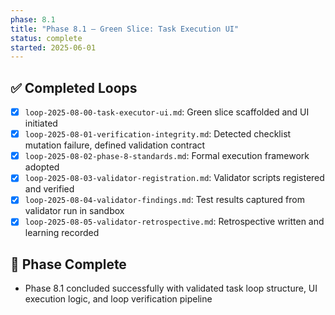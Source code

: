 ```yaml
---
phase: 8.1
title: "Phase 8.1 – Green Slice: Task Execution UI"
status: complete
started: 2025-06-01
---
```

## ✅ Completed Loops

- [x] `loop-2025-08-00-task-executor-ui.md`: Green slice scaffolded and UI initiated
- [x] `loop-2025-08-01-verification-integrity.md`: Detected checklist mutation failure, defined validation contract
- [x] `loop-2025-08-02-phase-8-standards.md`: Formal execution framework adopted
- [x] `loop-2025-08-03-validator-registration.md`: Validator scripts registered and verified
- [x] `loop-2025-08-04-validator-findings.md`: Test results captured from validator run in sandbox
- [x] `loop-2025-08-05-validator-retrospective.md`: Retrospective written and learning recorded

## 🏁 Phase Complete
- Phase 8.1 concluded successfully with validated task loop structure, UI execution logic, and loop verification pipeline 